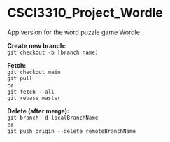 # CSCI3310_Project_Wordle
App version for the word puzzle game Wordle

**Create new branch:**  
``
git checkout -b [branch name]
``  

**Fetch:**  
``
git checkout main
``  
``
git pull
``  
or  
``
git fetch --all
``  
``
git rebase master
``  

**Delete (after merge):**  
``
git branch -d localBranchName
``  
or  
``
git push origin --delete remoteBranchName
``  

